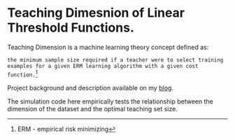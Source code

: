 # Teaching Dimesnion of Linear Threshold Functions.

Teaching Dimension is a machine learning theory concept defined as:

```the minimum sample size required if a teacher were to select training examples for a given ERM learning algorithm with a given cost function.```[^1]

Project background and description available on my [blog](hanqizhang.github.io/posts/2020/06/blog-post-1/). 

The simulation code here empirically tests the relationship between the dimension of the dataset and the optimal teaching set size.

[^1]: ERM - empirical risk minimizing
